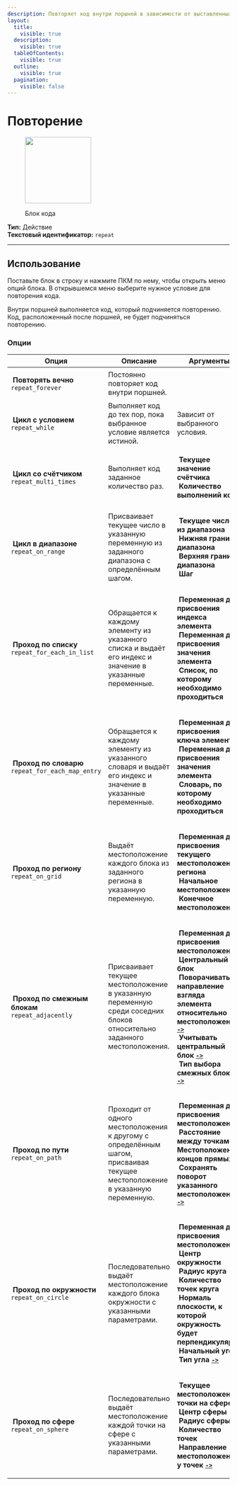 ```yaml
---
description: Повторяет код внутри поршней в зависимости от выставленных условий.
layout:
  title:
    visible: true
  description:
    visible: true
  tableOfContents:
    visible: true
  outline:
    visible: true
  pagination:
    visible: false
---
```


# Повторение

<figure><img src="../../../.gitbook/assets/prismarine.gif" alt="" width="150"><figcaption><p>Блок кода</p></figcaption></figure>

**Тип:** Действие\
**Текстовый идентификатор:** `repeat`

***

## Использование

Поставьте блок в строку и нажмите ПКМ по нему, чтобы открыть меню опций блока. В открывшемся меню выберите нужное условие для повторения кода.

Внутри поршней выполняется код, который подчиняется повторению. Код, расположенный после поршней, не будет подчиняться повторению.

### Опции

| Опция                                                                                                                                                               | Описание                                                                                                                    | Аргументы                                                                                                                                                                                                                                                                                                                                                                                                                                                                                                                                                                                                                                                                                                                                                                                                                                                                                                                                                                                                                                                                                                                                                                                                                                              |
| ------------------------------------------------------------------------------------------------------------------------------------------------------------------- | --------------------------------------------------------------------------------------------------------------------------- | ------------------------------------------------------------------------------------------------------------------------------------------------------------------------------------------------------------------------------------------------------------------------------------------------------------------------------------------------------------------------------------------------------------------------------------------------------------------------------------------------------------------------------------------------------------------------------------------------------------------------------------------------------------------------------------------------------------------------------------------------------------------------------------------------------------------------------------------------------------------------------------------------------------------------------------------------------------------------------------------------------------------------------------------------------------------------------------------------------------------------------------------------------------------------------------------------------------------------------------------------------ |
| <p><img src="../../../.gitbook/assets/gold_ingot.png" alt="" data-size="line"> <strong>Повторять вечно</strong><br><code>repeat_forever</code></p>                  | Постоянно повторяет код внутри поршней.                                                                                     |                                                                                                                                                                                                                                                                                                                                                                                                                                                                                                                                                                                                                                                                                                                                                                                                                                                                                                                                                                                                                                                                                                                                                                                                                                                        |
| <p><img src="../../../.gitbook/assets/iron_ingot.png" alt="" data-size="line"> <strong>Цикл с условием</strong><br><code>repeat_while</code></p>                    | Выполняет код до тех пор, пока выбранное условие является истиной.                                                          | Зависит от выбранного условия.                                                                                                                                                                                                                                                                                                                                                                                                                                                                                                                                                                                                                                                                                                                                                                                                                                                                                                                                                                                                                                                                                                                                                                                                                         |
| <p><img src="../../../.gitbook/assets/redstone.png" alt="" data-size="line"> <strong>Цикл со счётчиком</strong><br><code>repeat_multi_times</code></p>              | Выполняет код заданное количество раз.                                                                                      | <p><a href="../arguments/variable/"><img src="../../../.gitbook/assets/magma_cream.png" alt="" data-size="line"></a> <strong>Текущее значение счётчика</strong><br><a href="../arguments/number.md"><img src="../../../.gitbook/assets/slime_ball.png" alt="" data-size="line"></a> <strong>Количество выполнений кода</strong></p>                                                                                                                                                                                                                                                                                                                                                                                                                                                                                                                                                                                                                                                                                                                                                                                                                                                                                                                    |
| <p><img src="../../../.gitbook/assets/repeater.png" alt="" data-size="line"> <strong>Цикл в диапазоне</strong><br><code>repeat_on_range</code></p>                  | Присваивает текущее число в указанную переменную из заданного диапазона с определённым шагом.                               | <p><a href="../arguments/variable/"><img src="../../../.gitbook/assets/magma_cream.png" alt="" data-size="line"></a> <strong>Текущее число из диапазона</strong><br><a href="../arguments/number.md"><img src="../../../.gitbook/assets/slime_ball.png" alt="" data-size="line"></a> <strong>Нижняя граница диапазона</strong><br><a href="../arguments/number.md"><img src="../../../.gitbook/assets/slime_ball.png" alt="" data-size="line"></a> <strong>Верхняя граница диапазона</strong><br><a href="../arguments/number.md"><img src="../../../.gitbook/assets/slime_ball.png" alt="" data-size="line"></a> <strong>Шаг</strong></p>                                                                                                                                                                                                                                                                                                                                                                                                                                                                                                                                                                                                             |
| <p><img src="../../../.gitbook/assets/ender_chest.png" alt="" data-size="line"> <strong>Проход по списку</strong><br><code>repeat_for_each_in_list</code></p>       | Обращается к каждому элементу из указанного списка и выдаёт его индекс и значение в указанные переменные.                   | <p><a href="../arguments/variable/"><img src="../../../.gitbook/assets/magma_cream.png" alt="" data-size="line"></a> <strong>Переменная для присвоения индекса элемента</strong><br><a href="../arguments/variable/"><img src="../../../.gitbook/assets/magma_cream.png" alt="" data-size="line"></a> <strong>Переменная для присвоения значения элемента</strong><br><a href="../arguments/variable/list.md"><img src="../../../.gitbook/assets/ender_chest.png" alt="" data-size="line"></a> <strong>Список, по которому необходимо проходиться</strong></p>                                                                                                                                                                                                                                                                                                                                                                                                                                                                                                                                                                                                                                                                                         |
| <p><img src="../../../.gitbook/assets/chest_minecart.png" alt="" data-size="line"> <strong>Проход по словарю</strong><br><code>repeat_for_each_map_entry</code></p> | Обращается к каждому элементу из указанного словаря и выдаёт его индекс и значение в указанные переменные.                  | <p><a href="../arguments/variable/"><img src="../../../.gitbook/assets/magma_cream.png" alt="" data-size="line"></a> <strong>Переменная для присвоения ключа элемента</strong><br><a href="../arguments/variable/"><img src="../../../.gitbook/assets/magma_cream.png" alt="" data-size="line"></a> <strong>Переменная для присвоения значения элемента</strong><br><a href="../arguments/variable/dictionary.md"><img src="../../../.gitbook/assets/chest_minecart.png" alt="" data-size="line"></a> <strong>Словарь, по которому необходимо проходиться</strong></p>                                                                                                                                                                                                                                                                                                                                                                                                                                                                                                                                                                                                                                                                                 |
| <p><img src="../../../.gitbook/assets/dark_prismarine.png" alt="" data-size="line"> <strong>Проход по региону</strong><br><code>repeat_on_grid</code></p>           | Выдаёт местоположение каждого блока из заданного региона в указанную переменную.                                            | <p><a href="../arguments/variable/"><img src="../../../.gitbook/assets/magma_cream.png" alt="" data-size="line"></a> <strong>Переменная для присвоения текущего местоположения региона</strong><br><a href="../arguments/location.md"><img src="../../../.gitbook/assets/paper.png" alt="" data-size="line"></a> <strong>Начальное местоположение</strong><br><a href="../arguments/location.md"><img src="../../../.gitbook/assets/paper.png" alt="" data-size="line"></a> <strong>Конечное местоположение</strong></p>                                                                                                                                                                                                                                                                                                                                                                                                                                                                                                                                                                                                                                                                                                                               |
| <p><img src="../../../.gitbook/assets/observer.png" alt="" data-size="line"> <strong>Проход по смежным блокам</strong><br><code>repeat_adjacently</code></p>        | Присваивает текущее местоположение в указанную переменную среди соседних блоков относительно заданного местоположения.      | <p><a href="../arguments/variable/"><img src="../../../.gitbook/assets/magma_cream.png" alt="" data-size="line"></a> <strong>Переменная для присвоения местоположения</strong><br><a href="../arguments/location.md"><img src="../../../.gitbook/assets/paper.png" alt="" data-size="line"></a> <strong>Центральный блок</strong><br><a href="../arguments/enum.md"><img src="../../../.gitbook/assets/heart_of_the_sea.png" alt="" data-size="line"></a> <strong>Поворачивать направление взгляда элемента относительно местоположения</strong> <a data-footnote-ref href="#user-content-fn-1"><strong><code>-></code></strong></a><br><a href="../arguments/enum.md"><img src="../../../.gitbook/assets/heart_of_the_sea.png" alt="" data-size="line"></a> <strong>Учитывать центральный блок</strong> <a data-footnote-ref href="#user-content-fn-2"><strong><code>-></code></strong></a><br><a href="../arguments/enum.md"><img src="../../../.gitbook/assets/heart_of_the_sea.png" alt="" data-size="line"></a> <strong>Тип выбора смежных блоков</strong> <a data-footnote-ref href="#user-content-fn-3"><strong><code>-></code></strong></a></p>                                                                                                |
| <p><img src="../../../.gitbook/assets/bamboo.png" alt="" data-size="line"> <strong>Проход по пути</strong><br><code>repeat_on_path</code></p>                       | Проходит от одного местоположения к другому с определённым шагом, присваивая текущее местоположение в указанную переменную. | <p><a href="../arguments/variable/"><img src="../../../.gitbook/assets/magma_cream.png" alt="" data-size="line"></a> <strong>Переменная для присвоения местоположения</strong><br><a href="../arguments/number.md"><img src="../../../.gitbook/assets/slime_ball.png" alt="" data-size="line"></a> <strong>Расстояние между точками</strong><br><a href="../arguments/location.md"><img src="../../../.gitbook/assets/paper.png" alt="" data-size="line"></a> <strong>Местоположения концов прямых</strong><br><a href="../arguments/enum.md"><img src="../../../.gitbook/assets/heart_of_the_sea.png" alt="" data-size="line"></a> <strong>Сохранять поворот указанного местоположения</strong> <a data-footnote-ref href="#user-content-fn-4"><strong><code>-></code></strong></a></p>                                                                                                                                                                                                                                                                                                                                                                                                                                                               |
| <p><img src="../../../.gitbook/assets/compass.png" alt="" data-size="line"> <strong>Проход по окружности</strong><br><code>repeat_on_circle</code></p>              | Последовательно выдаёт местоположение каждого блока окружности с указанными параметрами.                                    | <p><a href="../arguments/variable/"><img src="../../../.gitbook/assets/magma_cream.png" alt="" data-size="line"></a> <strong>Переменная для присвоения местоположения</strong><br><a href="../arguments/location.md"><img src="../../../.gitbook/assets/paper.png" alt="" data-size="line"></a> <strong>Центр окружности</strong><br><a href="../arguments/number.md"><img src="../../../.gitbook/assets/slime_ball.png" alt="" data-size="line"></a> <strong>Радиус круга</strong><br><a href="../arguments/number.md"><img src="../../../.gitbook/assets/slime_ball.png" alt="" data-size="line"></a> <strong>Количество точек круга</strong><br><a href="../arguments/vector.md"><img src="../../../.gitbook/assets/prismarine_shard.png" alt="" data-size="line"></a> <strong>Нормаль плоскости, к которой окружность будет перпендикулярна</strong><br><a href="../arguments/number.md"><img src="../../../.gitbook/assets/slime_ball.png" alt="" data-size="line"></a> <strong>Начальный угол</strong><br><a href="../arguments/enum.md"><img src="../../../.gitbook/assets/heart_of_the_sea.png" alt="" data-size="line"></a> <strong>Тип угла</strong> <a data-footnote-ref href="#user-content-fn-5"><strong><code>-></code></strong></a></p> |
| <p><img src="../../../.gitbook/assets/heart_of_the_sea.png" alt="" data-size="line"> <strong>Проход по сфере</strong><br><code>repeat_on_sphere</code></p>          | Последовательно выдаёт местоположение каждой точки на сфере с указанными параметрами.                                       | <p><a href="../arguments/variable/"><img src="../../../.gitbook/assets/magma_cream.png" alt="" data-size="line"></a> <strong>Текущее местоположение точки на сфере</strong><br><a href="../arguments/location.md"><img src="../../../.gitbook/assets/paper.png" alt="" data-size="line"></a> <strong>Центр сферы</strong><br><a href="../arguments/number.md"><img src="../../../.gitbook/assets/slime_ball.png" alt="" data-size="line"></a> <strong>Радиус сферы</strong><br><a href="../arguments/number.md"><img src="../../../.gitbook/assets/slime_ball.png" alt="" data-size="line"></a> <strong>Количество точек</strong><br><a href="../arguments/enum.md"><img src="../../../.gitbook/assets/heart_of_the_sea.png" alt="" data-size="line"></a> <strong>Направление местоположения у точек</strong> <a data-footnote-ref href="#user-content-fn-6"><strong><code>-></code></strong></a></p>                                                                                                                                                                                                                                                                                                                                                  |

[^1]: * Поворачивать
    * Не поворачивать

[^2]: * Учитывать
    * Не учитывать

[^3]: * Кардинальный
    * Квадратный
    * Примыкающий
    * Кубический

[^4]: * Сохранять
    * Не сохранять

[^5]: * Градусы
    * Радианы

[^6]: * Как в местоположении
    * К центру
    * От центра
